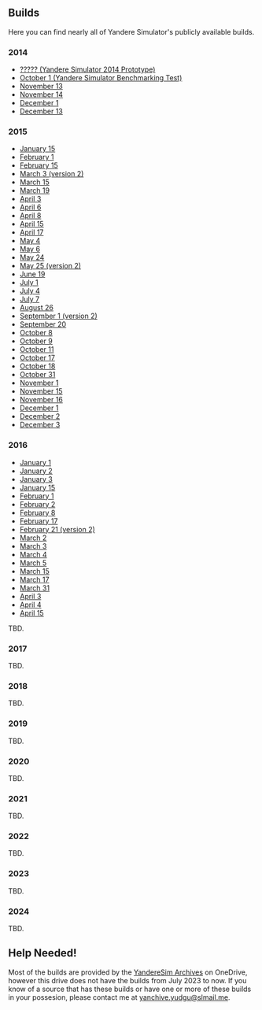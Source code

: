 ## Builds
Here you can find nearly all of Yandere Simulator's publicly available builds.

### 2014
- [????? (Yandere Simulator 2014 Prototype)](https://github.com/Yanchive/Yanchive/releases/download/Yanchive/YandereSimulatorPrototype.zip)
- [October 1 (Yandere Simulator Benchmarking Test)](https://github.com/Yanchive/Yanchive/releases/download/Yanchive/Yandere.Simulator.Benchmarking.Test.1st.Oct.2014.zip)
- [November 13](https://github.com/Yanchive/Yanchive/releases/download/Yanchive/ys_2014_11_13.zip)
- [November 14](https://github.com/Yanchive/Yanchive/releases/download/Yanchive/ys_2014_11_14.zip)
- [December 1](https://github.com/Yanchive/Yanchive/releases/download/Yanchive/ys_2014_12_01.zip)
- [December 13](https://github.com/Yanchive/Yanchive/releases/download/Yanchive/ys_2014_12_13.zip)

### 2015
- [January 15](https://github.com/Yanchive/Yanchive/releases/download/Yanchive/ys_2015_01_15.zip)
- [February 1](https://github.com/Yanchive/Yanchive/releases/download/Yanchive/ys_2015_02_01.zip)
- [February 15](https://github.com/Yanchive/Yanchive/releases/download/Yanchive/ys_2015_02_15.zip)
- [March 3 (version 2)](https://github.com/Yanchive/Yanchive/releases/download/Yanchive/ys_2015_03_03v2.zip)
- [March 15](https://github.com/Yanchive/Yanchive/releases/download/Yanchive/ys_2015_03_15.zip)
- [March 19](https://github.com/Yanchive/Yanchive/releases/download/Yanchive/ys_2015_03_19.zip)
- [April 3](https://github.com/Yanchive/Yanchive/releases/download/Yanchive/ys_2015_04_03.zip)
- [April 6](https://github.com/Yanchive/Yanchive/releases/download/Yanchive/ys_2015_04_06.zip)
- [April 8](https://github.com/Yanchive/Yanchive/releases/download/Yanchive/ys_2015_04_08.rar)
- [April 15](https://github.com/Yanchive/Yanchive/releases/download/Yanchive/ys_2015_04_15.zip)
- [April 17](https://github.com/Yanchive/Yanchive/releases/download/Yanchive/ys_2015_04_17.zip)
- [May 4](https://github.com/Yanchive/Yanchive/releases/download/Yanchive/ys_2015_05_04.rar)
- [May 6](https://github.com/Yanchive/Yanchive/releases/download/Yanchive/ys_2015_05_06.zip)
- [May 24](https://github.com/Yanchive/Yanchive/releases/download/Yanchive/ys_2015_05_24.zip)
- [May 25 (version 2)](https://github.com/Yanchive/Yanchive/releases/download/Yanchive/ys_2015_05_25v2.zip)
- [June 19](https://github.com/Yanchive/Yanchive/releases/download/Yanchive/ys_2015_06_19.zip)
- [July 1](https://github.com/Yanchive/Yanchive/releases/download/Yanchive/ys_2015_07_01.rar)
- [July 4](https://github.com/Yanchive/Yanchive/releases/download/Yanchive/ys_2015_07_04.zip)
- [July 7](https://github.com/Yanchive/Yanchive/releases/download/Yanchive/ys_2015_07_07.zip)
- [August 26](https://github.com/Yanchive/Yanchive/releases/download/Yanchive/ys_2015_08_26.zip)
- [September 1 (version 2)](https://github.com/Yanchive/Yanchive/releases/download/Yanchive/ys_2015_09_01v2.zip)
- [September 20](https://github.com/Yanchive/Yanchive/releases/download/Yanchive/ys_2015_09_20.zip)
- [October 8](https://github.com/Yanchive/Yanchive/releases/download/Yanchive/ys_2015_10_08.zip)
- [October 9](https://github.com/Yanchive/Yanchive/releases/download/Yanchive/ys_2015_10_09.zip)
- [October 11](https://github.com/Yanchive/Yanchive/releases/download/Yanchive/ys_2015_10_11.zip)
- [October 17](https://github.com/Yanchive/Yanchive/releases/download/Yanchive/ys_2015_10_17.zip)
- [October 18](https://github.com/Yanchive/Yanchive/releases/download/Yanchive/ys_2015_10_18.zip)
- [October 31](https://github.com/Yanchive/Yanchive/releases/download/Yanchive/ys_2015_10_31.zip)
- [November 1](https://github.com/Yanchive/Yanchive/releases/download/Yanchive/ys_2015_11_01.zip)
- [November 15](https://github.com/Yanchive/Yanchive/releases/download/Yanchive/ys_2015_11_15.zip)
- [November 16](https://github.com/Yanchive/Yanchive/releases/download/Yanchive/ys_2015_11_16.zip)
- [December 1](https://github.com/Yanchive/Yanchive/releases/download/Yanchive/ys_2015_12_01.zip)
- [December 2](https://github.com/Yanchive/Yanchive/releases/download/Yanchive/ys_2015_12_02.zip)
- [December 3](https://github.com/Yanchive/Yanchive/releases/download/Yanchive/ys_2015_12_03.zip)

### 2016
- [January 1](https://github.com/Yanchive/Yanchive/releases/download/Yanchive/ys_2016_01_01.zip)
- [January 2](https://github.com/Yanchive/Yanchive/releases/download/Yanchive/ys_2016_01_02.zip)
- [January 3](https://github.com/Yanchive/Yanchive/releases/download/Yanchive/ys_2016_01_03.zip)
- [January 15](https://github.com/Yanchive/Yanchive/releases/download/Yanchive/ys_2016_01_15.zip)
- [February 1](https://github.com/Yanchive/Yanchive/releases/download/Yanchive/ys_2016_02_01.zip)
- [February 2](https://github.com/Yanchive/Yanchive/releases/download/Yanchive/ys_2016_02_02.zip)
- [February 8](https://github.com/Yanchive/Yanchive/releases/download/Yanchive/ys_2016_02_08.zip)
- [February 17](https://github.com/Yanchive/Yanchive/releases/download/Yanchive/ys_2016_02_17.zip)
- [February 21 (version 2)](https://github.com/Yanchive/Yanchive/releases/download/Yanchive/ys_2016_02_21v2.zip)
- [March 2](https://github.com/Yanchive/Yanchive/releases/download/Yanchive/ys_2016_03_02.zip)
- [March 3](https://github.com/Yanchive/Yanchive/releases/download/Yanchive/ys_2016_03_03.zip)
- [March 4](https://github.com/Yanchive/Yanchive/releases/download/Yanchive/ys_2016_03_04.zip)
- [March 5](https://github.com/Yanchive/Yanchive/releases/download/Yanchive/ys_2016_03_05.zip)
- [March 15](https://github.com/Yanchive/Yanchive/releases/download/Yanchive/ys_2016_03_15.zip)
- [March 17](https://github.com/Yanchive/Yanchive/releases/download/Yanchive/ys_2016_03_17.zip)
- [March 31](https://github.com/Yanchive/Yanchive/releases/download/Yanchive/ys_2016_03_31.zip)
- [April 3](https://github.com/Yanchive/Yanchive/releases/download/Yanchive/ys_2016_04_03.zip)
- [April 4](https://github.com/Yanchive/Yanchive/releases/download/Yanchive/ys_2016_04_04.zip)
- [April 15](https://github.com/Yanchive/Yanchive/releases/download/Yanchive/ys_2016_04_15.zip)

TBD.


### 2017
TBD.


### 2018
TBD.


### 2019
TBD.


### 2020
TBD.


### 2021
TBD.


### 2022
TBD.


### 2023
TBD.

### 2024
TBD.

## Help Needed!
Most of the builds are provided by the [YandereSim Archives](https://1drv.ms/f/s!AuUjiSyKwmqahC3-JBrck1Ahx46h) on OneDrive, however this drive does not have the builds from July 2023 to now. If you know of a source that has these builds or have one or more of these builds in your possesion, please contact me at [yanchive.yudgu@slmail.me](mailto:yanchive.yudgu@slmail.me).
